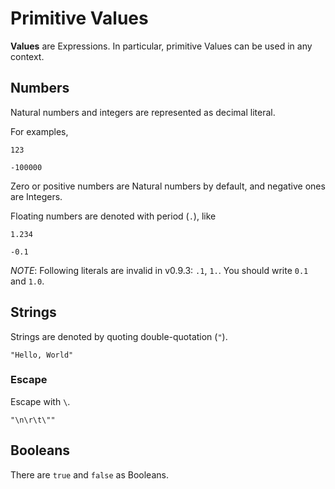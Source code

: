# Primitive Values

__Values__ are Expressions.
In particular, primitive Values can be used in any context.

## Numbers

Natural numbers and integers are represented as decimal literal.

For examples,

```rust,noplaypen
123
```

```rust,noplaypen
-100000
```

Zero or positive numbers are Natural numbers by default,
and negative ones are Integers.

Floating numbers are denoted with period (`.`), like

```rust,noplaypen
1.234
```

```rust,noplaypen
-0.1
```

_NOTE_:
Following literals are invalid in v0.9.3: `.1`, `1.`.
You should write `0.1` and `1.0`.

## Strings

Strings are denoted by quoting double-quotation (`"`).

```rust,noplaypen
"Hello, World"
```

### Escape

Escape with `\`.

```rust,noplaypen
"\n\r\t\""
```

## Booleans

There are `true` and `false` as Booleans.
